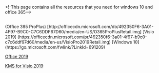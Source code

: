 <!-This page contains all the resources that you need for windows 10 and office 365-->

<br>
(Office 365 ProPlus) [http://officecdn.microsoft.com/db/492350F6-3A01-4F97-B9C0-C7C6DDF67D60/media/en-US/O365ProPlusRetail.img]
[Visio 2019] (https://officecdn.microsoft.com/pr/492350f6-3a01-4f97-b9c0-c7c6ddf67d60/media/en-us/VisioPro2019Retail.img)
[Windows 10] (https://go.microsoft.com/fwlink/?LinkId=691209)
<p><a href="">Office 2019</a></p>
<p><a href="visio2019.cmd"target="_blank">KMS for Visio 2019</a></p>
</a>
</br>
</body>
</html>

